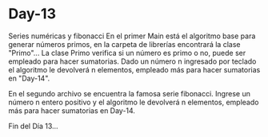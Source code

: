 # Day-13
Series numéricas y fibonacci
En el primer Main está el algoritmo base para generar números primos, en la carpeta de librerías encontrará la clase "Primo"...
La clase Primo verifica si un número es primo o no, puede ser empleado para hacer sumatorias.
Dado un número n ingresado por teclado el algoritmo le devolverá n elementos, empleado más para hacer sumatorias en "Day-14".

En el segundo archivo se encuentra la famosa serie fibonacci.
Ingrese un número n entero positivo y el algoritmo le devolverá n elementos, empleado más para hacer sumatorias en Day-14.

Fin del Día 13...
